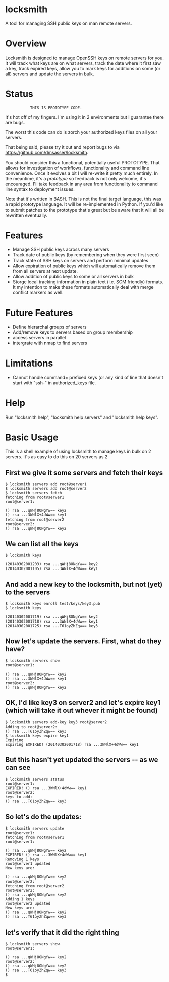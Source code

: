 locksmith 
=========

A tool for managing SSH public keys on man remote servers.

Overview
========

Locksmith is designed to manage OpenSSH keys on remote servers for
you.  It will track what keys are on what servers, track the date
where it first saw a key, track expired keys, allow you to mark keys
for additions on some (or all) servers and update the servers in bulk.


Status
======

		       THIS IS PROTOTYPE CODE.

It's hot off of my fingers.  I'm using it in 2 environments but I
guarantee there are bugs.

The worst this code can do is zorch your authorized keys files on all
your servers.

That being said, please try it out and report bugs to via
https://github.com/dmsasser/locksmith.

You should consider this a functional, potentially useful PROTOTYPE.
That allows for investigation of workflows, functionality and command
line convenience.  Once it evolves a bit I will re-write it pretty
much entirely.  In the meantime, it's a *prototype* so feedback is not
only welcome, it's encouraged.  I'll take feedback in any area from
functionality to command line syntax to deployment issues.

Note that it's written in BASH.  This is not the final target
language, this was a rapid prototype language.  It will be
re-implemented in Python.  If you'd like to submit patches to the
prototype that's great but be aware that it will all be rewritten
eventually.


Features
========

* Manage SSH public keys across many servers
* Track date of public keys (by remembering when they were first seen)
* Track state of SSH keys on servers and perform minimal updates
* Allow expiration of public keys which will automatically remove them
  from all servers at next update.
* Allow addition of public keys to some or all servers in bulk
* Storge local tracking information in plain text (i.e. SCM friendly)
  formats.  It my intention to make these formats automatically deal
  with merge conflict markers as well.

Future Features
===============

* Define hierarchal groups of servers
* Add/remove keys to servers based on group membership
* access servers in parallel
* intergrate with nmap to find servers

Limitations
===========

* Cannot handle command= prefixed keys (or any kind of line that
  doesn't start with "ssh-" in authorized_keys file.

Help
====

Run "locksmith help", "locksmith help servers" and "locksmith help
keys".

Basic Usage
===========

This is a shell example of using locksmith to manage keys in bulk on 2
servers.  It's as easy to do this on 20 servers as 2

## First we give it some servers and fetch their keys
    $ locksmith servers add root@server1
    $ locksmith servers add root@server2
    $ locksmith servers fetch
    fetching from root@server1
    root@server1:
    
    () rsa ...qWHj8ONgYw== key2
    () rsa ...3WNlX+4dWw== key1
    fetching from root@server2
    root@server2:
    () rsa ...qWHj8ONgYw== key2

## We can list all the keys
    $ locksmith keys
    
    (20140302001203) rsa ...qWHj8ONgYw== key2
    (20140302001105) rsa ...3WNlX+4dWw== key1

## And add a new key to the locksmith, but not (yet) to the servers
    $ locksmith keys enroll test/keys/key3.pub 
    $ locksmith keys
    
    (20140302001719) rsa ...qWHj8ONgYw== key2
    (20140302001718) rsa ...3WNlX+4dWw== key1
    (20140302001725) rsa ...T61oyZhZqw== key3

## Now let's update the servers.  First, what do they have?

    $ locksmith servers show
    root@server1:
    
    () rsa ...qWHj8ONgYw== key2
    () rsa ...3WNlX+4dWw== key1
    root@server2:
    () rsa ...qWHj8ONgYw== key2

## OK, I'd like key3 on server2 and let's expire key1 (which will take it out whever it might be found)

    $ locksmith servers add-key key3 root@server2
    Adding to root@server2:
    () rsa ...T61oyZhZqw== key3
    $ locksmith keys expire key1
    Expiring 
    Expiring EXPIRED! (20140302001718) rsa ...3WNlX+4dWw== key1

## But this hasn't yet updated the servers -- as we can see
    $ locksmith servers status
    root@server1:
    EXPIRED! () rsa ...3WNlX+4dWw== key1
    root@server2:
    keys to add:
    () rsa ...T61oyZhZqw== key3

## So let's do the updates:
    $ locksmith servers update
    root@server1:
    fetching from root@server1
    root@server1:
    
    () rsa ...qWHj8ONgYw== key2
    EXPIRED! () rsa ...3WNlX+4dWw== key1
    Removing 1 keys
    root@server1 updated
    New keys are:
    
    () rsa ...qWHj8ONgYw== key2
    root@server2:
    fetching from root@server2
    root@server2:
    () rsa ...qWHj8ONgYw== key2
    Adding 1 keys
    root@server2 updated
    New keys are:
    () rsa ...qWHj8ONgYw== key2
    () rsa ...T61oyZhZqw== key3

## let's verify that it did the right thing
    $ locksmith servers show
    root@server1:
    
    () rsa ...qWHj8ONgYw== key2
    root@server2:
    () rsa ...qWHj8ONgYw== key2
    () rsa ...T61oyZhZqw== key3
    $